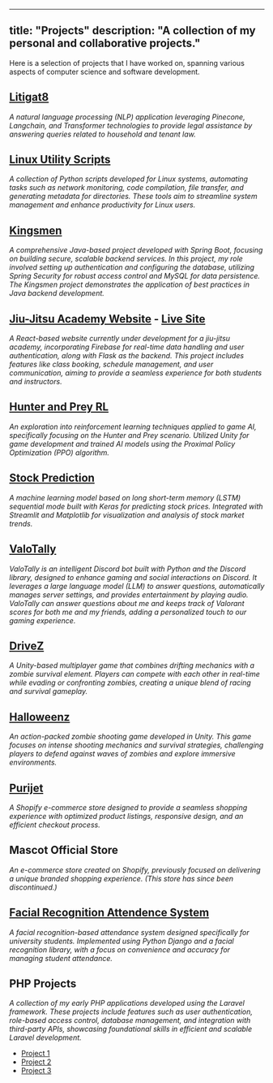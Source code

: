 
---
title: "Projects"
description: "A collection of my personal and collaborative projects."
---


Here is a selection of projects that I have worked on, spanning various aspects of computer science and software development.

## [Litigat8](https://github.com/farandead/Litigate)
*A natural language processing (NLP) application leveraging Pinecone, Langchain, and Transformer technologies to provide legal assistance by answering queries related to household and tenant law.*

## [Linux Utility Scripts](https://github.com/farandead/scriptingProject)
*A collection of Python scripts developed for Linux systems, automating tasks such as network monitoring, code compilation, file transfer, and generating metadata for directories. These tools aim to streamline system management and enhance productivity for Linux users.*

## [Kingsmen](https://github.com/farandead/Group-23)
*A comprehensive Java-based project developed with Spring Boot, focusing on building secure, scalable backend services. In this project, my role involved setting up authentication and configuring the database, utilizing Spring Security for robust access control and MySQL for data persistence. The Kingsmen project demonstrates the application of best practices in Java backend development.*

## [Jiu-Jitsu Academy Website](https://github.com/farandead/sam-sam-jiu-jitsu) - [Live Site](https://6716e0b9249012f363c3e196--sam-sam-ji-jitsu.netlify.app/)
*A React-based website currently under development for a jiu-jitsu academy, incorporating Firebase for real-time data handling and user authentication, along with Flask as the backend. This project includes features like class booking, schedule management, and user communication, aiming to provide a seamless experience for both students and instructors.*

## [Hunter and Prey RL](https://github.com/farandead/hunter-prey-rl)
*An exploration into reinforcement learning techniques applied to game AI, specifically focusing on the Hunter and Prey scenario. Utilized Unity for game development and trained AI models using the Proximal Policy Optimization (PPO) algorithm.*

## [Stock Prediction](https://github.com/farandead/AI_Stock_Market)
*A machine learning model based on long short-term memory (LSTM) sequential mode built with Keras for predicting stock prices. Integrated with Streamlit and Matplotlib for visualization and analysis of stock market trends.*

## [ValoTally](https://github.com/farandead/Valtal)
*ValoTally is an intelligent Discord bot built with Python and the Discord library, designed to enhance gaming and social interactions on Discord. It leverages a large language model (LLM) to answer questions, automatically manages server settings, and provides entertainment by playing audio. ValoTally can answer questions about me and keeps track of Valorant scores for both me and my friends, adding a personalized touch to our gaming experience.*

## [DriveZ](https://github.com/farandead/drifting-game)
*A Unity-based multiplayer game that combines drifting mechanics with a zombie survival element. Players can compete with each other in real-time while evading or confronting zombies, creating a unique blend of racing and survival gameplay.*

## [Halloweenz](https://github.com/farandead/zombie-shooter)
*An action-packed zombie shooting game developed in Unity. This game focuses on intense shooting mechanics and survival strategies, challenging players to defend against waves of zombies and explore immersive environments.*

## [Purijet](https://www.purijet.com/)
*A Shopify e-commerce store designed to provide a seamless shopping experience with optimized product listings, responsive design, and an efficient checkout process.*

## Mascot Official Store
*An e-commerce store created on Shopify, previously focused on delivering a unique branded shopping experience. (This store has since been discontinued.)*

## [Facial Recognition Attendence System](https://github.com/farandead/myAiRegister)
*A facial recognition-based attendance system designed specifically for university students. Implemented using Python Django and a facial recognition library, with a focus on convenience and accuracy for managing student attendance.*

## PHP Projects 
*A collection of my early PHP applications developed using the Laravel framework. These projects include features such as user authentication, role-based access control, database management, and integration with third-party APIs, showcasing foundational skills in efficient and scalable Laravel development.*

- [Project 1](https://github.com/farandead/PC_Website)
- [Project 2](https://github.com/farandead/SkyNet_Cinema_Website)
- [Project 3](https://github.com/farandead/project3)



